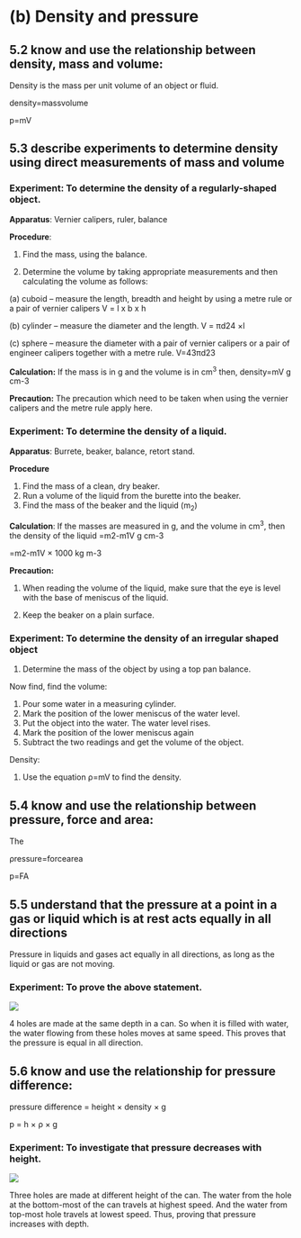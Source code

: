 # (b) Density and pressure

## **5.2 know and use the relationship between density, mass and volume:**

Density is the mass per unit volume of an object or fluid.

density=massvolume

p=mV

## **5.3 describe experiments to determine density using direct measurements of mass and volume**

### Experiment: To determine the density of a regularly-shaped object.

**Apparatus**: Vernier calipers, ruler, balance

**Procedure**:

1. Find the mass, using the balance.

2. Determine the volume by taking appropriate measurements and then calculating the volume as follows:

(a) cuboid – measure the length, breadth and height by using a metre rule or a pair of vernier calipers
V = l x b x h

(b) cylinder – measure the diameter and the length.
V = πd24 ×l

(c) sphere – measure the diameter with a pair of vernier calipers or a pair of engineer calipers together with a metre rule.
V=43πd23

**Calculation:** If the mass is in g and the volume is in cm<sup>3</sup> then,
density=mV g cm-3

**Precaution:** The precaution which need to be taken when using the vernier calipers and the metre rule apply here.

### Experiment: To determine the density of a liquid.

**Apparatus**: Burrete, beaker, balance, retort stand.

**Procedure**

1. Find the mass of a clean, dry beaker.
1. Run a volume of the liquid from the burette into the beaker.
1. Find the mass of the beaker and the liquid (m<sub>2</sub>)

**Calculation**: If the masses are measured in g, and the volume in cm<sup>3</sup>, then the density of the liquid
=m2-m1V g cm-3

=m2-m1V × 1000 kg m-3

**Precaution:**

1. When reading the volume of the liquid, make sure that the eye is level with the base of meniscus of the liquid.

2. Keep the beaker on a plain surface.

### Experiment: To determine the density of an irregular shaped object

1. Determine the mass of the object by using a top pan balance.

Now find, find the volume:

1. Pour some water in a measuring cylinder.
1. Mark the position of the lower meniscus of the water level.
1. Put the object into the water. The water level rises.
1. Mark the position of the lower meniscus again
1. Subtract the two readings and get the volume of the object.

Density:

1. Use the equation ρ=mV to find the density.

## **5.4 know and use the relationship between pressure, force and area:**

The

ρressure=forcearea

p=FA

## **5.5 understand that the pressure at a point in a gas or liquid which is at rest acts equally in all directions**

Pressure in liquids and gases act equally in all directions, as long as the liquid or gas are not moving.

### Experiment: To prove the above statement.

![](../images/Aspose.Words.c1b9a4dc-6c4d-413f-80a3-1828319749d9.137.png)

4 holes are made at the same depth in a can. So when it is filled with water, the water flowing from these holes moves at same speed. This proves that the pressure is equal in all direction.

## **5.6 know and use the relationship for pressure difference:**

pressure difference = height × density × g

p = h × ρ × g

### Experiment: To investigate that pressure decreases with height.

![](../images/Aspose.Words.c1b9a4dc-6c4d-413f-80a3-1828319749d9.138.png)

Three holes are made at different height of the can. The water from the hole at the bottom-most of the can travels at highest speed. And the water from top-most hole travels at lowest speed. Thus, proving that pressure increases with depth.
